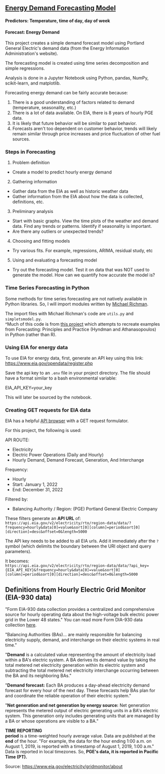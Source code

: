 ## [Energy Demand Forecasting Model](https://github.com/jackie-kinsler/energy_analysis/blob/master/energy_analysis.ipynb)
#### Predictors: Temperature, time of day, day of week
#### Forecast: Energy Demand

This project creates a simple demand forecast model using Portland General Electric's demand data (from the Energy Information Administration's website).  

The forecasting model is created using time series decomposition and simple regressions. 

Analysis is done in a Jupyter Notebook using Python, pandas, NumPy, scikit-learn, and matplotlib. 

Forecasting energy demand can be fairly accurate because: 
1. There is a good understanding of factors related to demand (temperature, seasonality, etc.)
2. There is a lot of data available. On EIA, there is 8 years of hourly PGE data. 
3. It is likely that future behavior will be similar to past behavior. 
4. Forecasts aren't too dependent on customer behavior, trends will likely remain similar through price increases and price fluctuation of other fuel sources. 

### Steps in Forecasting
1. Problem definition 
- Create a model to predict hourly energy demand 
2. Gathering information 
- Gather data from the EIA as well as historic weather data
- Gather information from the EIA about how  the data is collected, definitions, etc. 
3. Preliminary analysis 
- Start with basic graphs. View the time plots of the weather and demand data. Find any trends or patterns. Identify if seasonality is important. 
- Are there any outliers or unexpected trends? 
4. Choosing and fitting models 
- Try various fits. For example, regressions, ARIMA, residual study, etc 
5. Using and evaluating a forecasting model 
- Try out the forecasting model. Test it on data that was NOT used to generate the model. How can we quantify how accurate the model is? 

### Time Series Forecasting in Python 
Some methods for time series forecasting are not natively available in Python libraries. So, I will import modules written by [Michael Richman](https://github.com/zgana).

The import files with Michael Richman's code are `utils.py` and `simpletsmodel.py`.  
^Much of this code is from [this project](https://github.com/zgana/fpp3-python-readalong) which attempts to recreate examples from Forecasting: Principles and Practice (Hyndman and Athanasopoulos) in Python (rather than R). 

### Using EIA for energy data 
To use EIA for energy data, first, generate an API key using this link: 
https://www.eia.gov/opendata/register.php

Save the api key to an `.env` file in your project directory. 
The file should have a format similar to a bash environmental variable: 

EIA_API_KEY=your_key

This will later be sourced by the notebook. 

### Creating GET requests for EIA data 

EIA has a helpful [API browser](https://www.eia.gov/opendata/browser/) with a GET request formulator. 

For this project, the following is used:

API ROUTE:  
- Electricity
- Electric Power Operations (Daily and Hourly) 
- Hourly Demand, Demand Forecast, Generation, And Interchange  

Frequency: 
- Hourly
- Start: January 1, 2022
- End: December 31, 2022  

Filtered by:
- Balancing Authority / Region: (PGE) Portland General Electric Company

These filters generate an **API URL** of:  
`https://api.eia.gov/v2/electricity/rto/region-data/data/?frequency=hourly&data[0]=value&sort[0][column]=period&sort[0][direction]=desc&offset=0&length=5000`

The API key needs to be added to all EIA urls. Add it immediately after the `?` symbol (which delimits the boundary between the URI object and query parameters). 

It becomes:  
`https://api.eia.gov/v2/electricity/rto/region-data/data/?api_key={EIA_API_KEY}&frequency=hourly&data[0]=value&sort[0][column]=period&sort[0][direction]=desc&offset=0&length=5000`


## Definitions from Hourly Electric Grid Monitor (EIA-930 data)
"Form EIA-930 data collection provides a centralized and comprehensive source for hourly operating data about the high-voltage bulk electric power grid in the Lower 48 states."
You can read more Form DIA-930 data collection [here](https://www.eia.gov/electricity/gridmonitor/about). 


"Balancing Authorities (BAs)... are mainly responsible for balancing electricity supply, demand, and interchange on their electric systems in real time."

"**Demand** is a calculated value representing the amount of electricity load within a BA's electric system. A BA derives its demand value by taking the total metered net electricity generation within its electric system and subtracting the total metered net electricity interchange occurring between the BA and its neighboring BAs."

"**Demand forecast:** Each BA produces a day-ahead electricity demand forecast for every hour of the next day. These forecasts help BAs plan for and coordinate the reliable operation of their electric system."

"**Net generation and net generation by energy source:** Net generation represents the metered output of electric generating units in a BA's electric system. This generation only includes generating units that are managed by a BA or whose operations are visible to a BA."

**TIME REPORTING**   
**period** is a time-weighted hourly average value. Data are published at the **end** of the hour. "For example, the data for the hour ending 1:00 a.m. on August 1, 2019, is reported with a timestamp of August 1, 2019, 1:00 a.m." Data is reported in local timezones. So, **PGE's data, it is reported in Pacific Time (PT).**



Source: https://www.eia.gov/electricity/gridmonitor/about
